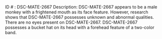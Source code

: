 ID # : DSC-MATE-2667
Description: DSC-MATE-2667 appears to be a male monkey with a frightened mouth as its face feature. However, research shows that DSC-MATE-2667 possesses unknown and abnormal qualities. There are no eyes present on DSC-MATE-2667. DSC-MATE-2667 possesses a bucket hat on its head with a forehead feature of a two-color band.